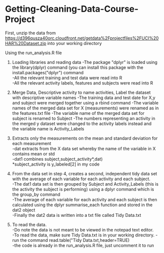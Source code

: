 # Getting-Cleaning-Data-Course-Project

First, unzip the data from https://d396qusza40orc.cloudfront.net/getdata%2Fprojectfiles%2FUCI%20HAR%20Dataset.zip into your working directory  

Using the run_analysis.R file  
1) Loading libraries and reading data
-The package "dplyr" is loaded using the library(dplyr) command (you can install this package with the install.packages("dplyr") command  
-All the relevant training and test data were read into R  
-All the relevant activity labels, features and subjects were read into R  

2) Merge Data, Descriptive activity to name activities, Label the dataset with descriptive variable names
-The training data and test date for X,y and subject were merged together using a rbind command
-The variable names of the merged data set for X (measurements) were renamed as in the features.txt file
-The variable name of the merged data set for subject is renamed to Subject
-The numbers representing an activity in the merged y dataset were changed to the activity labels instead and the variable name is Activity_Labels

3) Extracts only the measurements on the mean and standard deviation for each measurement  
-dat extracts from the X data set whereby the name of the variable in X contains mean or std  
-dat1 combines subject,subject_activity*,dat)  
*subject_activity is y_labeled[2] in my code

4) From the data set in step 4, creates a second, independent tidy data set with the average of each variable for each activity and each subject.  
-The dat1 data set is then grouped by Subject and Activity_Labels (this is the activity the subject is performing) using a dplyr command which is the group_by command  
-The average of each variable for each activity and each subject is then calculated using the dplyr summarise_each function and stored in the dat2 object  
-Finally the dat2 data is written into a txt file called Tidy Data.txt


5) To read the data.  
-Do note the data is not meant to be viewed in the notepad text editor.  
-To read the data, make sure Tidy Data.txt is in your working directory.
-run the command read.table("Tidy Data.txt,header=TRUE)  
-the code is already in the run_analysis.R file, just uncomment it to run


